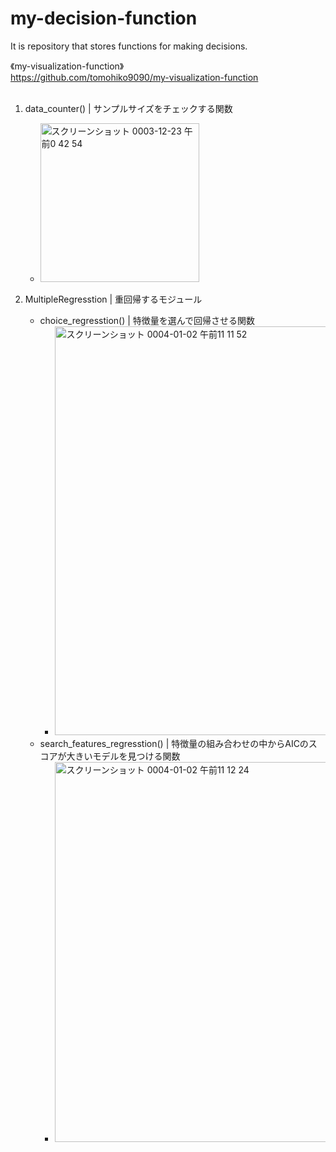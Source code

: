 # my-decision-function
It is repository that stores functions for making decisions.

《my-visualization-function》  
https://github.com/tomohiko9090/my-visualization-function  
<br>

1. data_counter() | サンプルサイズをチェックする関数
    - <img width="254" alt="スクリーンショット 0003-12-23 午前0 42 54" src="https://user-images.githubusercontent.com/66200485/147118065-f4bcbb82-60ec-48b3-a83e-05108343ae30.png">

2. MultipleRegresstion | 重回帰するモジュール
    - choice_regresstion() | 特徴量を選んで回帰させる関数
        - <img width="654" alt="スクリーンショット 0004-01-02 午前11 11 52" src="https://user-images.githubusercontent.com/66200485/147864212-08c5777d-bd43-4876-8922-01f61f4deee2.png">
    - search_features_regresstion() | 特徴量の組み合わせの中からAICのスコアが大きいモデルを見つける関数
        - <img width="608" alt="スクリーンショット 0004-01-02 午前11 12 24" src="https://user-images.githubusercontent.com/66200485/147864220-be365f7a-2c76-4ff9-905e-55dd70aee028.png">

